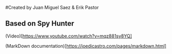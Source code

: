 #Created by Juan Miguel Saez & Erik Pastor

## Based on Spy Hunter
(Video)[https://www.youtube.com/watch?v=mqz881sy8YQ]

(MarkDown documentation)[https://joedicastro.com/pages/markdown.html]